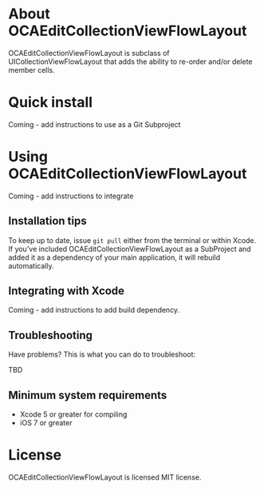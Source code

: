 About OCAEditCollectionViewFlowLayout
==============

OCAEditCollectionViewFlowLayout is subclass of UICollectionViewFlowLayout that adds the ability to re-order and/or delete member cells.


Quick install
=============

Coming - add instructions to use as a Git Subproject

Using OCAEditCollectionViewFlowLayout
==============

Coming - add instructions to integrate

Installation tips
-----------------

To keep up to date, issue `git pull` either from the terminal or within Xcode. If you've included OCAEditCollectionViewFlowLayout as a SubProject and added it as a dependency of your main application, it will rebuild automatically. 

Integrating with Xcode
-----------------

Coming - add instructions to add build dependency.


Troubleshooting
---------------

Have problems? This is what you can do to troubleshoot:

TBD

Minimum system requirements
---------------------------

- Xcode 5 or greater for compiling
- iOS 7 or greater

License
=======

OCAEditCollectionViewFlowLayout is licensed MIT license.

